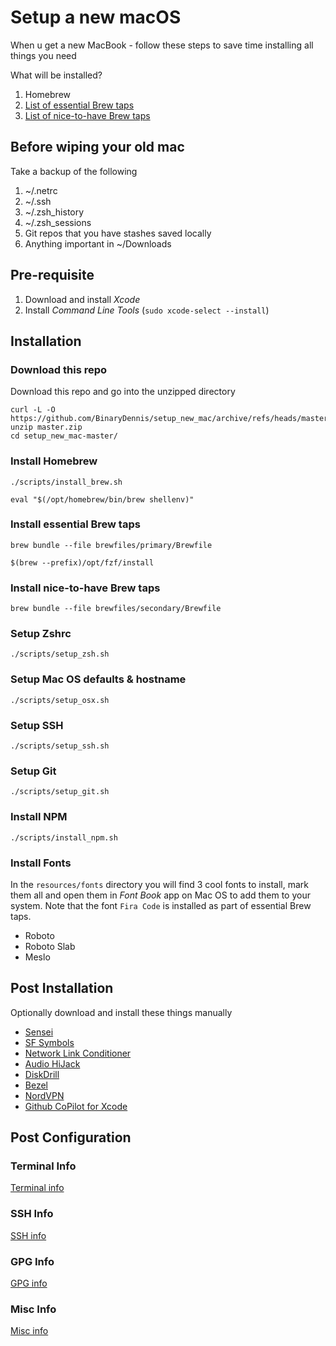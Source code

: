 # Setup a new macOS

When u get a new MacBook - follow these steps to save time installing all things you need

What will be installed?

1. Homebrew
2. [List of essential Brew taps](brewfiles/primary/Brewfile)
3. [List of nice-to-have Brew taps](brewfiles/secondary/Brewfile)

## Before wiping your old mac

Take a backup of the following 
1. ~/.netrc
2. ~/.ssh
3. ~/.zsh_history
4. ~/.zsh_sessions
5. Git repos that you have stashes saved locally
6. Anything important in ~/Downloads

## Pre-requisite

1. Download and install _Xcode_
2. Install _Command Line Tools_ (`sudo xcode-select --install`)

## Installation

### Download this repo

Download this repo and go into the unzipped directory

```
curl -L -O https://github.com/BinaryDennis/setup_new_mac/archive/refs/heads/master.zip
unzip master.zip
cd setup_new_mac-master/
```

### Install Homebrew

```
./scripts/install_brew.sh
```

```
eval "$(/opt/homebrew/bin/brew shellenv)"
```

### Install essential Brew taps

```
brew bundle --file brewfiles/primary/Brewfile
```

```
$(brew --prefix)/opt/fzf/install
```

### Install nice-to-have Brew taps

```
brew bundle --file brewfiles/secondary/Brewfile
```

### Setup Zshrc

```
./scripts/setup_zsh.sh
```

### Setup Mac OS defaults & hostname

```
./scripts/setup_osx.sh
```

### Setup SSH

```
./scripts/setup_ssh.sh
```

### Setup Git

```
./scripts/setup_git.sh
```

### Install NPM

```
./scripts/install_npm.sh
```

### Install Fonts

In the `resources/fonts` directory you will find 3 cool fonts to install, mark them all and open them in _Font Book_ app on Mac OS to add them to your system.
Note that the font `Fira Code` is installed as part of essential Brew taps.

- Roboto
- Roboto Slab
- Meslo

## Post Installation

Optionally download and install these things manually

- [Sensei](https://cindori.com/sensei)
- [SF Symbols](https://developer.apple.com/sf-symbols/)
- [Network Link Conditioner](https://developer.apple.com/download/all/?q=additional)
- [Audio HiJack](https://rogueamoeba.com/audiohijack/)
- [DiskDrill](https://www.cleverfiles.com/download.html)
- [Bezel](https://nonstrict.eu/bezel/thank-you-for-trying-bezel?utm_source=bezel&utm_medium=website&utm_content=hero)
- [NordVPN](https://downloads.nordcdn.com/apps/macos/generic/NordVPN-OpenVPN/latest/NordVPN.pkg)
- [Github CoPilot for Xcode](https://docs.github.com/en/copilot/managing-copilot/configure-personal-settings/installing-the-github-copilot-extension-in-your-environment)

## Post Configuration

### Terminal Info

[Terminal info](readmes/terminal.md)

### SSH Info

[SSH info](readmes/ssh.md)

### GPG Info

[GPG info](readmes/gpg.md)

### Misc Info

[Misc info](readmes/misc.md)
